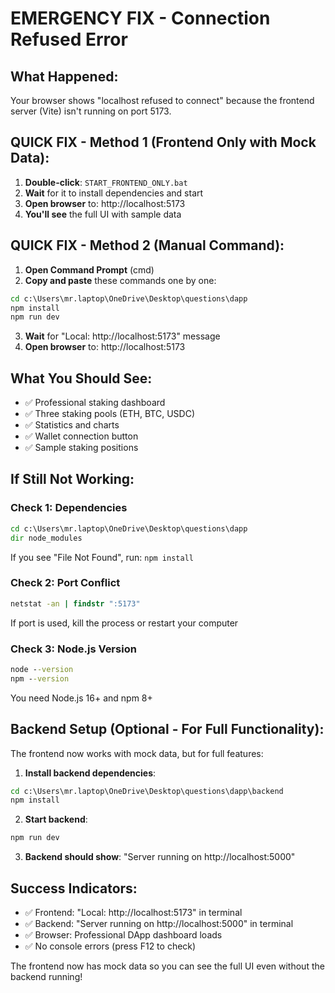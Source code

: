 # EMERGENCY FIX - Connection Refused Error

## What Happened:
Your browser shows "localhost refused to connect" because the frontend server (Vite) isn't running on port 5173.

## QUICK FIX - Method 1 (Frontend Only with Mock Data):

1. **Double-click**: `START_FRONTEND_ONLY.bat`
2. **Wait** for it to install dependencies and start
3. **Open browser** to: http://localhost:5173
4. **You'll see** the full UI with sample data

## QUICK FIX - Method 2 (Manual Command):

1. **Open Command Prompt** (cmd)
2. **Copy and paste** these commands one by one:
```cmd
cd c:\Users\mr.laptop\OneDrive\Desktop\questions\dapp
npm install
npm run dev
```
3. **Wait** for "Local: http://localhost:5173" message
4. **Open browser** to: http://localhost:5173

## What You Should See:
- ✅ Professional staking dashboard
- ✅ Three staking pools (ETH, BTC, USDC)
- ✅ Statistics and charts
- ✅ Wallet connection button
- ✅ Sample staking positions

## If Still Not Working:

### Check 1: Dependencies
```cmd
cd c:\Users\mr.laptop\OneDrive\Desktop\questions\dapp
dir node_modules
```
If you see "File Not Found", run: `npm install`

### Check 2: Port Conflict
```cmd
netstat -an | findstr ":5173"
```
If port is used, kill the process or restart your computer

### Check 3: Node.js Version
```cmd
node --version
npm --version
```
You need Node.js 16+ and npm 8+

## Backend Setup (Optional - For Full Functionality):
The frontend now works with mock data, but for full features:

1. **Install backend dependencies**:
```cmd
cd c:\Users\mr.laptop\OneDrive\Desktop\questions\dapp\backend
npm install
```

2. **Start backend**:
```cmd
npm run dev
```

3. **Backend should show**: "Server running on http://localhost:5000"

## Success Indicators:
- ✅ Frontend: "Local: http://localhost:5173" in terminal
- ✅ Backend: "Server running on http://localhost:5000" in terminal  
- ✅ Browser: Professional DApp dashboard loads
- ✅ No console errors (press F12 to check)

The frontend now has mock data so you can see the full UI even without the backend running!
